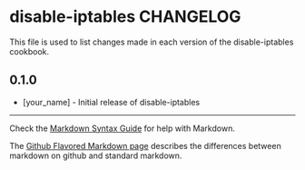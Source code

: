 disable-iptables CHANGELOG
==========================

This file is used to list changes made in each version of the disable-iptables cookbook.

0.1.0
-----
- [your_name] - Initial release of disable-iptables

- - -
Check the [Markdown Syntax Guide](http://daringfireball.net/projects/markdown/syntax) for help with Markdown.

The [Github Flavored Markdown page](http://github.github.com/github-flavored-markdown/) describes the differences between markdown on github and standard markdown.
